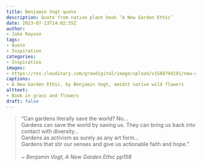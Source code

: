 ```yaml
---
title: Benjamin Vogt quote
description: Quote from native plant book ‘A New Garden Ethic’
date: 2023-07-23T14:02:55Z
author:
- Jake Rayson
tags: 
- Quote
- Inspiration
categories:
- Inspiration
images: 
- https://res.cloudinary.com/growdigital/image/upload/v1588794191/new-garden-ethic-book-582890.jpg
captions:
- A New Garden Ethic, by Benjamin Vogt, amidst native wild flowers
alttext:
- Book in grass and flowers
draft: false
---
```


> “Can gardens literally save the world? No…<br>
Gardens can save the world by saving us. They can bring us back into contact with diversity…<br>
Gardens as activism as surely as any art form…<br>
Gardens that stir our senses and give us actionable faith and hope.”<br><br>
_~ Benjamin Vogt, A New Garden Ethic pp158_
